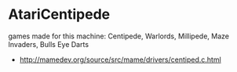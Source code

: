 # AtariCentipede

games made for this machine: Centipede, Warlords, Millipede, Maze Invaders, Bulls Eye Darts

* http://mamedev.org/source/src/mame/drivers/centiped.c.html

